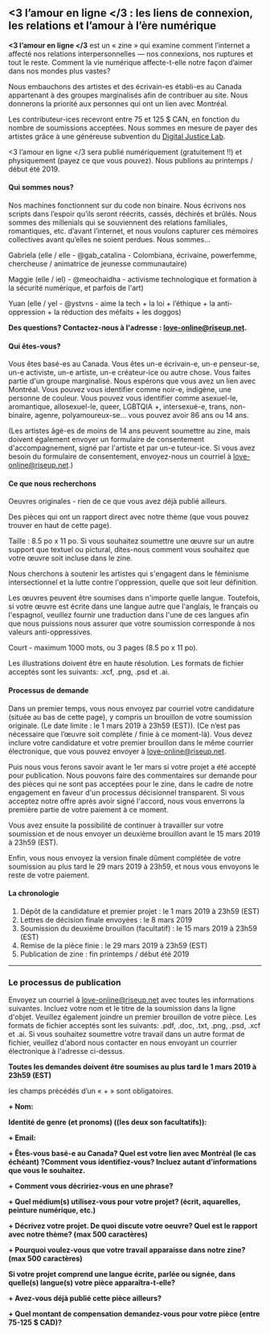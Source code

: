 ## <3 l’amour en ligne </3 : les liens de connexion, les relations et l’amour à l’ère numérique

**<3 l’amour en ligne </3** est un « zine » qui examine comment l’internet a affecté nos relations interpersonnelles — nos connexions, nos ruptures et tout le reste. Comment la vie numérique affecte-t-elle notre façon d’aimer dans nos mondes plus vastes?

Nous embauchons des artistes et des écrivain-es établi-es au Canada appartenant à des groupes marginalisés afin de contribuer au site. Nous donnerons la priorité aux personnes qui ont un lien avec Montréal.

Les contributeur-ices recevront entre 75 et 125 $ CAN, en fonction du nombre de soumissions acceptées. Nous sommes en mesure de payer des artistes grâce à une généreuse subvention du [Digital Justice Lab](https://digitaljusticelab.ca/).

<3 l’amour en ligne </3 sera publié numériquement (gratuitement !!) et physiquement (payez ce que vous pouvez). Nous publions au printemps / début été 2019.


#### Qui sommes nous?

Nos machines fonctionnent sur du code non binaire. Nous écrivons nos scripts dans l’espoir qu’ils seront réécrits, cassés, déchirés et brûlés. Nous sommes des millenials qui se souviennent des relations familiales, romantiques, etc. d’avant l’internet, et nous voulons capturer ces mémoires collectives avant qu’elles ne soient perdues. Nous sommes…

Gabriela (elle / elle - @gab_catalina - Colombiana, écrivaine, powerfemme, chercheuse / animatrice de jeunesse communautaire)

Maggie (elle / iel) - @meochaidha - activisme technologique et formation à la sécurité numérique, et parfois de l'art)

Yuan (elle / yel - @ystvns - aime la tech + la loi + l’éthique + la anti-oppression + la réduction des méfaits + les doggos)

**Des questions? Contactez-nous à l'adresse : love-online@riseup.net.**


#### Qui êtes-vous?

Vous êtes basé-es au Canada. Vous êtes un-e écrivain-e, un-e penseur-se, un-e activiste, un-e artiste, un-e créateur-ice ou autre chose. Vous faites partie d'un groupe marginalisé. Nous espérons que vous avez un lien avec Montréal. Vous pouvez vous identifier comme noir-e, indigène, une personne de couleur. Vous pouvez vous identifier comme asexuel-le, aromantique, allosexuel-le, queer, LGBTQIA +, intersexué-e, trans, non-binaire, agenre, polyamoureux-se… vous pouvez avoir 86 ans ou 14 ans.

(Les artistes âgé-es de moins de 14 ans peuvent soumettre au zine, mais doivent également envoyer un formulaire de consentement d'accompagnement, signé par l'artiste et par un-e tuteur-ice. Si vous avez besoin du formulaire de consentement, envoyez-nous un courriel à love-online@riseup.net.)

#### Ce que nous recherchons

Oeuvres originales - rien de ce que vous avez déjà publié ailleurs.

Des pièces qui ont un rapport direct avec notre thème (que vous pouvez trouver en haut de cette page).

Taille : 8.5 po x 11 po. Si vous souhaitez soumettre une œuvre sur un autre support que textuel ou pictural, dites-nous comment vous souhaitez que votre œuvre soit incluse dans le zine.

Nous cherchons à soutenir les artistes qui s'engagent dans le féminisme intersectionnel et la lutte contre l'oppression, quelle que soit leur définition.

Les œuvres peuvent être soumises dans n'importe quelle langue. Toutefois, si votre œuvre est écrite dans une langue autre que l'anglais, le français ou l'espagnol, veuillez fournir une traduction dans l'une de ces langues afin que nous puissions nous assurer que votre soumission corresponde à nos valeurs anti-oppressives.

Court - maximum 1000 mots, ou 3 pages (8.5 po x 11 po).

Les illustrations doivent être en haute résolution. Les formats de fichier acceptés sont les suivants: .xcf, .png, .psd et .ai.


#### Processus de demande

Dans un premier temps, vous nous envoyez par courriel votre candidature (située au bas de cette page), y compris un brouillon de votre soumission originale. (Le date limite : le 1 mars 2019 à 23h59 (EST)). (Ce n’est pas nécessaire que l’œuvre soit complète / finie à ce moment-là). Vous devez inclure votre candidature et votre premier brouillon dans le même courrier électronique, que vous pouvez envoyer à love-online@riseup.net.

Puis nous vous ferons savoir avant le 1er mars si votre projet a été accepté pour publication. Nous pouvons faire des commentaires sur demande pour des pièces qui ne sont pas acceptées pour le zine, dans le cadre de notre engagement en faveur d'un processus décisionnel transparent. Si vous acceptez notre offre après avoir signé l'accord, nous vous enverrons la première partie de votre paiement à ce moment.

Vous avez ensuite la possibilité de continuer à travailler sur votre soumission et de nous envoyer un deuxième brouillon avant le 15 mars 2019 à 23h59 (EST).

Enfin, vous nous envoyez la version finale dûment complétée de votre soumission au plus tard le 29 mars 2019 à 23h59, et nous vous envoyons le reste de votre paiement.

#### La chronologie

1. Dépôt de la candidature et premier projet : le 1 mars 2019 à 23h59 (EST)
2. Lettres de décision finale envoyées : le 8 mars 2019
3. Soumission du deuxième brouillon (facultatif) : le 15 mars 2019 à 23h59 (EST)
4. Remise de la pièce finie : le 29 mars 2019 à 23h59 (EST)
5. Publication de zine : fin printemps / début été 2019


---------------

### Le processus de publication

Envoyez un courriel à love-online@riseup.net avec toutes les informations suivantes. Incluez votre nom et le titre de la soumission dans la ligne d'objet. Veuillez également joindre un premier brouillon de votre pièce. Les formats de fichier acceptés sont les suivants: .pdf, .doc, .txt, .png, .psd, .xcf et .ai. Si vous souhaitez soumettre votre travail dans un autre format de fichier, veuillez d'abord nous contacter en nous envoyant un courrier électronique à l'adresse ci-dessus.

**Toutes les demandes doivent être soumises au plus tard le 1 mars 2019 à 23h59 (EST)**  

les champs précédés d’un « + » sont obligatoires.

**+ Nom:**

**Identité de genre (et pronoms) ((les deux son facultatifs)):**

**+ Email:**

**+ Êtes-vous basé-e au Canada? Quel est votre lien avec Montréal (le cas échéant) ?Comment vous identifiez-vous? Incluez autant d’informations que vous le souhaitez.**

**+ Comment vous décririez-vous en une phrase?**

**+ Quel médium(s) utilisez-vous pour votre projet? (écrit, aquarelles, peinture numérique, etc.)**

**+ Décrivez votre projet. De quoi discute votre oeuvre? Quel est le rapport avec notre thème? (max 500 caractères)**

**+ Pourquoi voulez-vous que votre travail apparaisse dans notre zine? (max 500 caractères)**

**Si votre projet comprend une langue écrite, parlée ou signée, dans quelle(s) langue(s) votre pièce apparaîtra-t-elle?**

**+ Avez-vous déjà publié cette pièce ailleurs?**

**+ Quel montant de compensation demandez-vous pour votre pièce (entre 75-125 $ CAD)?**

